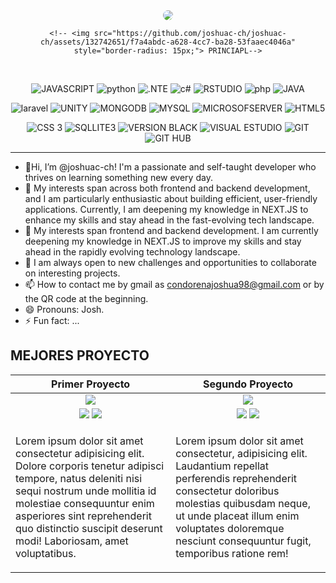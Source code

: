 <div align="center">
    <img src="https://github.com/user-attachments/assets/c33975c1-b8b3-4518-ab25-78634c52b50c"  style="border-radius: 15px;">
    
  <!--  <img src="https://github.com/user-attachments/assets/f66c0014-2fb8-4194-b851-d2d96d5d4936"  style="border-radius: 15px;" SECUNDARIO>-->
    <!-- <img src="https://github.com/joshuac-ch/joshuac-ch/assets/132742651/f7a4abdc-a628-4cc7-ba28-53faaec4046a"  style="border-radius: 15px;"> PRINCIAPL-->
</div>

<!--
|JavaScript|   BUSCARJava   |  Python  |    C#    |    R     |   PHP    | LARAVEL  |   .NET   |  Unity  |  
|----------|----------|----------|----------|----------|----------|----------|----------|---------|

![Vídeo sin título ‐ Hecho con Clipchamp (3) (3)](https://github.com/user-attachments/assets/c33975c1-b8b3-4518-ab25-78634c52b50c)




https://github.com/joshuac-ch/joshuac-ch/assets/132742651/7911ad00-2f96-4c03-aa94-006c15372299



| MONGODB  |  Mysql   |SQLSERVER | BUSTCAR  COBOL  |    HTML  |    CSS   | SQLITE3|BUSCAR   STARUML | BOOSTRAP|
|     VISUAL STUDIO   | VISUAL STUDIO CODE  |    GIT   |   GITHUB |
-->
<div align="center">    

<br>
    
![JAVASCRIPT](https://img.shields.io/badge/-Javascript-%23512BD4?logo=javascript&logoColor=%23F7DF1E&logoSize=20&labelColor=black&color=%23F7DF1E)
![python](https://img.shields.io/badge/-Python-%23512BD4?logo=python&logoColor=%233776AB&logoSize=20&labelColor=white&color=%233776AB)
![.NTE](https://img.shields.io/badge/-FRAMEWORK-%23512BD4?logo=dotnet&logoColor=%23512BD4&logoSize=20&labelColor=white&color=%23512BD4)
![c#](https://img.shields.io/badge/-C%20sharp%20-%23512BD4?logo=csharp&logoColor=%23512BD4&logoSize=20&labelColor=white&color=%23512BD4)
![RSTUDIO](https://img.shields.io/badge/-R%20Studio-%23512BD4?logo=r&logoColor=%23276DC3&logoSize=20&labelColor=white&color=%23276DC3)
![php](https://img.shields.io/badge/-PHP-%23512BD4?logo=php&logoColor=%23777BB4&logoSize=20&labelColor=white&color=%23777BB4)
![JAVA](https://img.shields.io/badge/-Java-%23512BD4?logoSize=20&labelColor=%23FF7800&color=%23FF7800)

![laravel](https://img.shields.io/badge/-Laravel-%23512BD4?logo=laravel&logoColor=%23FF2D20&logoSize=20&labelColor=white&color=%23FF2D20)
![UNITY](https://img.shields.io/badge/-Unity-%23512BD4?logo=unity&logoColor=%23FFFFFF&logoSize=20&labelColor=black&color=white)
![MONGODB](https://img.shields.io/badge/-MongoDB-%23512BD4?logo=mongodb&logoColor=%2347A248&logoSize=20&labelColor=white&color=%2347A248)
![MYSQL](https://img.shields.io/badge/-MySQL-%23512BD4?logo=mysql&logoColor=%234479A1&logoSize=20&labelColor=white&color=%234479A1)
![MICROSOFSERVER](https://img.shields.io/badge/-Microsoft%20SQL%20Server-%23512BD4?logo=microsoftsqlserver&logoColor=%23CC2927&logoSize=20&labelColor=white&color=%23CC2927)
![HTML5](https://img.shields.io/badge/-HTML%205-%23512BD4?logo=html5&logoColor=%23E34F26&logoSize=20&labelColor=white&color=%23E34F26)

![CSS 3](https://img.shields.io/badge/-CSS-%23512BD4?logo=css3&logoColor=%231572B6&logoSize=20&labelColor=white&color=%231572B6)
![SQLLITE3](https://img.shields.io/badge/-SQLite3-%23512BD4?logo=sqlite&logoColor=%23003B57&logoSize=20&labelColor=white&color=%23003B57)
![VERSION BLACK](https://img.shields.io/badge/-visual%20studio%20Code-%23512BD4?logo=visualstudiocode&logoColor=%23007ACC&logoSize=20&labelColor=black&color=%23007ACC)
![VISUAL ESTUDIO](https://img.shields.io/badge/-Visual%20Studio-%23512BD4?logo=visualstudio&logoColor=%235C2D91&logoSize=20&labelColor=black&color=%235C2D91)
![GIT](https://img.shields.io/badge/-Git-%23512BD4?logo=git&logoColor=%23F05032&logoSize=20&labelColor=white&color=%23F05032)
![GIT HUB](https://img.shields.io/badge/-GitHub-%23512BD4?logo=github&logoColor=%23181717&logoSize=20&labelColor=white&color=%23181717)

</div>

---------------------------------------

- 👋Hi, I’m @joshuac-ch! I'm a passionate and self-taught developer who thrives on learning something new every day.
- 👀 My interests span across both frontend and backend development, and I am particularly enthusiastic about building efficient, user-friendly applications. Currently, I am deepening my knowledge in NEXT.JS to enhance my skills and stay ahead in the fast-evolving tech landscape.
- 🌱 My interests span frontend and backend development. I am currently deepening my knowledge in NEXT.JS to improve my skills and stay ahead in the rapidly evolving technology landscape.
- 💞️ I am always open to new challenges and opportunities to collaborate on interesting projects.
- 📫 How to contact me by gmail as condorenajoshua98@gmail.com or by the QR code at the beginning.
- 😄 Pronouns: Josh.
- ⚡ Fun fact: ...


MEJORES PROYECTO
----------------

<table>
        <thead>
        <th>Primer Proyecto</th>
        <th>Segundo Proyecto</th>      
        </thead>
        <tbody>
                <tr align="center">
           <td>
           <img src="https://i.pinimg.com/564x/df/b9/ea/dfb9eaee5de43642134e5a37644ba438.jpg">  
           </td>
           <td>
           <img src="https://i.pinimg.com/564x/df/b9/ea/dfb9eaee5de43642134e5a37644ba438.jpg">  
           </td>
         </tr>
          <tr>
            <td align="center">
              <img src="https://img.shields.io/badge/-Codigo%20-%23512BD4?logo=github&logoColor=%23181717&logoSize=20&labelColor=white&color=%23181717">
              <img src="https://img.shields.io/badge/-Muestra%20-%23512BD4?logo=github&logoColor=%23181717&logoSize=20&labelColor=white&color=%23181717">
            </td>
            <td align="center">
                <img src="https://img.shields.io/badge/-Codigo%20-%23512BD4?logo=github&logoColor=%23181717&logoSize=20&labelColor=white&color=%23181717">
                <img src="https://img.shields.io/badge/-Muestra%20-%23512BD4?logo=github&logoColor=%23181717&logoSize=20&labelColor=white&color=%23181717">
           </td>
          </tr>
            <tr>
            <td>
                <p>Lorem ipsum dolor sit amet consectetur adipisicing elit. Dolore corporis tenetur adipisci tempore, natus deleniti nisi sequi nostrum unde mollitia id molestiae consequuntur enim asperiores sint reprehenderit quo distinctio suscipit deserunt modi! Laboriosam, amet voluptatibus.</p>
            </td>
            <td>
                <p>Lorem ipsum dolor sit amet consectetur, adipisicing elit. Laudantium repellat perferendis reprehenderit consectetur doloribus molestias quibusdam neque, ut unde placeat illum enim voluptates doloremque nesciunt consequuntur fugit, temporibus ratione rem!</p>
            </td>
           </tr>
        </tbody>
</table>



<!---
joshuac-ch/joshuac-ch is a ✨ special ✨ repository because its `README.md` (this file) appears on your GitHub profile.
You can click the Preview link to take a look at your changes.
--->
